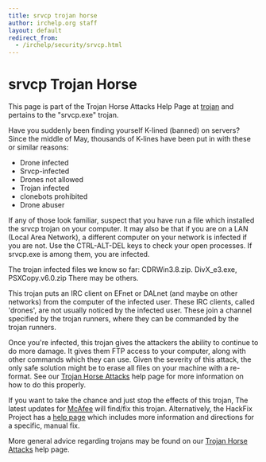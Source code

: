 ```yaml
---
title: srvcp trojan horse
author: irchelp.org staff
layout: default
redirect_from:
  - /irchelp/security/srvcp.html
---
```


# srvcp Trojan Horse

This page is part of the Trojan Horse Attacks Help Page at 
[trojan](/security/trojan.html) and pertains to the "srvcp.exe" trojan.

Have you suddenly been finding yourself K-lined (banned) on servers? Since the
middle of May, thousands of K-lines have been put in with these or similar
reasons:

  * Drone infected
  * Srvcp-infected
  * Drones not allowed
  * Trojan infected
  * clonebots prohibited
  * Drone abuser

If any of those look familiar, suspect that you have run a file which
installed the srvcp trojan on your computer. It may also be that if you are on
a LAN (Local Area Network), a different computer on your network is infected
if you are not. Use the CTRL-ALT-DEL keys to check your open processes. If
srvcp.exe is among them, you are infected.

The trojan infected files we know so far: CDRWin3.8.zip. DivX_e3.exe,
PSXCopy.v6.0.zip There may be others.

This trojan puts an IRC client on EFnet or DALnet (and maybe on other
networks) from the computer of the infected user. These IRC clients, called
'drones', are not usually noticed by the infected user. These join a channel
specified by the trojan runners, where they can be commanded by the trojan
runners.

Once you're infected, this trojan gives the attackers the ability to continue
to do more damage. It gives them FTP access to your computer, along with other
commands which they can use. Given the severity of this attack, the only safe
solution might be to erase all files on your machine with a re-format. See our
[Trojan Horse Attacks](trojan.html) help page for more information on how to
do this properly.

If you want to take the chance and just stop the effects of this trojan, The
latest updates for [McAfee](http://www.mcafee.com/) will find/fix this trojan.
Alternatively, the HackFix Project has a [help
page](http://www.hackfix.org/ircfix/srvcp.shtml) which includes more
information and directions for a specific, manual fix.

More general advice regarding trojans may be found on our [Trojan Horse
Attacks](trojan.html) help page.

